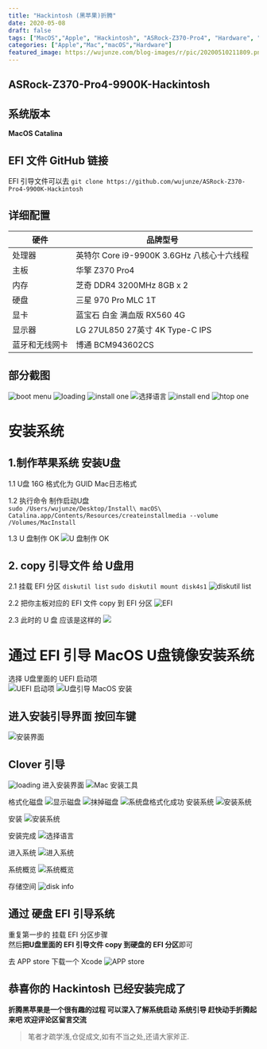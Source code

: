 ```yaml
---
title: "Hackintosh (黑苹果)折腾"
date: 2020-05-08
draft: false
tags: ["MacOS","Apple", "Hackintosh", "ASRock-Z370-Pro4", "Hardware", "9900K"]
categories: ["Apple","Mac","macOS","Hardware"]
featured_image: https://wujunze.com/blog-images/r/pic/20200510211809.png
---
```


## ASRock-Z370-Pro4-9900K-Hackintosh

## 系统版本 
**MacOS Catalina**

## EFI 文件 GitHub 链接
EFI 引导文件可以去 ```git clone https://github.com/wujunze/ASRock-Z370-Pro4-9900K-Hackintosh``` 

## 详细配置

|  硬件 | 品牌型号  |
|  ----  | ----  |
|  处理器	  | 英特尔 Core i9-9900K 3.6GHz 八核心十六线程  |
| 主板  | 华擎 Z370 Pro4 |
| 内存	  | 芝奇 DDR4 3200MHz 8GB x 2|
| 硬盘	  | 三星 970 Pro MLC 1T |
| 显卡	  | 蓝宝石 白金 满血版 RX560 4G|
| 显示器	  | LG 27UL850 27英寸 4K Type-C IPS|
| 蓝牙和无线网卡		  | 博通 BCM943602CS |

## 部分截图
![boot menu](https://wujunze.com/blog-images/r/pic/20200508193513.png)
![loading](https://wujunze.com/blog-images/r/pic/20200508193103.png)
![install one](https://wujunze.com/blog-images/r/pic/20200508193138.png)
![选择语言](https://wujunze.com/blog-images/r/pic/20200510205422.png)
![install end](https://wujunze.com/blog-images/r/pic/20200508193214.png)
![htop one](https://wujunze.com/blog-images/r/pic/20200508193259.png)


# 安装系统
## 1.制作苹果系统 安装U盘  
1.1 U盘 16G  格式化为 GUID    Mac日志格式 

1.2 执行命令 制作启动U盘   
`sudo /Users/wujunze/Desktop/Install\ macOS\ Catalina.app/Contents/Resources/createinstallmedia --volume /Volumes/MacInstall`

1.3 U 盘制作 OK 
![U 盘制作 OK](https://wujunze.com/blog-images/r/pic/20200510201150.png)

## 2. copy 引导文件 给 U盘用 
2.1 挂载 EFI 分区
```diskutil list```
```sudo diskutil mount disk4s1```
![diskutil list](https://wujunze.com/blog-images/r/pic/20200510201719.png)

2.2 把你主板对应的 EFI 文件 copy 到 EFI 分区
![EFI](https://wujunze.com/blog-images/r/pic/20200510201845.png)

2.3 此时的 U 盘 应该是这样的 
![](https://wujunze.com/blog-images/r/pic/20200510201910.png)

#  通过 EFI 引导 MacOS U盘镜像安装系统
选择 U盘里面的 UEFI 启动项  
![UEFI 启动项](https://wujunze.com/blog-images/r/pic/20200510202456.png)
![U盘引导 MacOS 安装](https://wujunze.com/blog-images/r/pic/20200510202748.png)

## 进入安装引导界面    按回车键
![安装界面](https://wujunze.com/blog-images/r/pic/20200510203052.png)

## Clover 引导 
![loading](https://wujunze.com/blog-images/r/pic/20200510203227.png)
进入安装界面 
![Mac 安装工具](https://wujunze.com/blog-images/r/pic/20200510203716.png)

格式化磁盘
![显示磁盘](https://wujunze.com/blog-images/r/pic/20200510203858.png)
![抹掉磁盘](https://wujunze.com/blog-images/r/pic/20200510204053.png)
![系统盘格式化成功](https://wujunze.com/blog-images/r/pic/20200510204828.png)
安装系统
![安装系统](https://wujunze.com/blog-images/r/pic/20200510205013.png)

安装 
![安装系统](https://wujunze.com/blog-images/r/pic/20200510205341.png)

安装完成
![选择语言](https://wujunze.com/blog-images/r/pic/20200510205422.png)

进入系统 
![进入系统](https://wujunze.com/blog-images/r/pic/20200510210019.png)

系统概览
![系统概览](https://wujunze.com/blog-images/r/pic/20200510210149.png)

存储空间
![disk info](https://wujunze.com/blog-images/r/pic/20200510210616.png)

## 通过 硬盘 EFI 引导系统 
重复第一步的 挂载 EFI 分区步骤  
然后**把U盘里面的 EFI 引导文件 copy 到硬盘的 EFI 分区**即可

去 APP store 下载一个 Xcode 
![APP store](https://wujunze.com/blog-images/r/pic/20200510211158.png)

## 恭喜你的 **Hackintosh** 已经安装完成了  


**折腾黑苹果是一个很有趣的过程 可以深入了解系统启动 系统引导 赶快动手折腾起来吧 欢迎评论区留言交流**
 
> 笔者才疏学浅,仓促成文,如有不当之处,还请大家斧正. 
 
 
